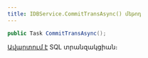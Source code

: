 ```yaml
---
title: IDBService.CommitTransAsync() մեթոդ
---
```


```c#
public Task CommitTransAsync();
```

[Ավարտում է](https://learn.microsoft.com/en-us/sql/t-sql/language-elements/commit-transaction-transact-sql) SQL տրանզակցիան։
